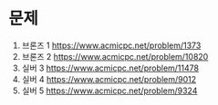 # 문제
1. 브론즈 1
https://www.acmicpc.net/problem/1373
2. 브론즈 2
https://www.acmicpc.net/problem/10820
3. 실버 3
https://www.acmicpc.net/problem/11478
4. 실버 4
https://www.acmicpc.net/problem/9012
5. 실버 5
https://www.acmicpc.net/problem/9324
